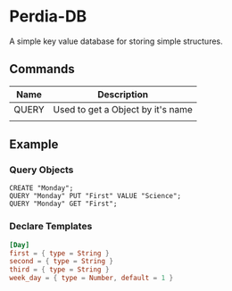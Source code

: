 # Perdia-DB
A simple key value database for storing simple structures.

## Commands
|Name|Description|
|-|-|
|QUERY|Used to get a Object by it's name|
||

## Example

### Query Objects

```
CREATE "Monday";
QUERY "Monday" PUT "First" VALUE "Science";
QUERY "Monday" GET "First";
```

### Declare Templates

```toml
[Day]
first = { type = String }
second = { type = String }
third = { type = String }
week_day = { type = Number, default = 1 }
```